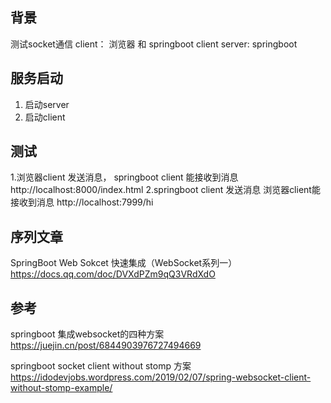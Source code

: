 ## 背景
测试socket通信
client： 浏览器 和 springboot client
server: springboot 
## 服务启动
1. 启动server
2. 启动client

## 测试
1.浏览器client 发送消息， springboot client 能接收到消息
http://localhost:8000/index.html
2.springboot client 发送消息  浏览器client能接收到消息
http://localhost:7999/hi


## 序列文章

SpringBoot Web Sokcet 快速集成（WebSocket系列一）
https://docs.qq.com/doc/DVXdPZm9qQ3VRdXdO


## 参考
springboot 集成websocket的四种方案 https://juejin.cn/post/6844903976727494669

springboot socket client without stomp 方案 https://idodevjobs.wordpress.com/2019/02/07/spring-websocket-client-without-stomp-example/
